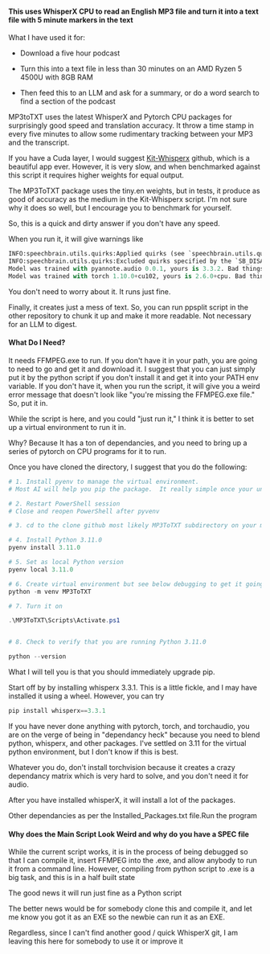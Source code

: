 #### This uses WhisperX CPU to read an English MP3 file and turn it into a text file with 5 minute markers in the text

What I have used it for:

* Download a five hour podcast

* Turn this into a text file in less than 30 minutes on an AMD Ryzen 5 4500U with 8GB RAM

* Then feed this to an LLM and ask for a summary, or do a word search to find a section of the podcast

MP3toTXT uses the latest WhisperX and Pytorch CPU packages for surprisingly good speed and translation accuracy. It throw a time stamp in every five minutes to allow some rudimentary tracking between your MP3 and the transcript.

If you have a Cuda layer, I would suggest [Kit-Whisperx](https://github.com/rgcodeai/Kit-Whisperx) github, which is a beautiful app ever.  However, it is very slow, and when benchmarked against this script it requires higher weights for equal output.

The MP3ToTXT package uses the tiny.en weights, but in tests, it produce as good of accuracy as the medium in the Kit-Whisperx script.  I'm not sure why it does so well, but I encourage you to benchmark for yourself.

So, this is a quick and dirty answer if you don't have any speed.

When you run it, it will give warnings like

```python MP3toTXT.py
INFO:speechbrain.utils.quirks:Applied quirks (see `speechbrain.utils.quirks`): [disable_jit_profiling, allow_tf32]
INFO:speechbrain.utils.quirks:Excluded quirks specified by the `SB_DISABLE_QUIRKS` environment (comma-separated list): 
Model was trained with pyannote.audio 0.0.1, yours is 3.3.2. Bad things might happen unless you revert pyannote.audio to 0.x.
Model was trained with torch 1.10.0+cu102, yours is 2.6.0+cpu. Bad things might happen unless you revert torch to 1.x.
```

You don't need to worry about it.  It runs just fine.

Finally, it creates just a mess of text. So, you can run ppsplit script in the other repository to chunk it up and make it more readable.  Not necessary for an LLM to digest.

#### What Do I Need?

It needs FFMPEG.exe to run.  If you don't have it in your path, you are going to need to go and get it and download it.  I suggest that you can just simply put it by the python script if you don't install it and get it into your PATH env variable.  If you don't have it, when you run the script, it will give you a weird error message that doesn't look like "you're missing the FFMPEG.exe file."  So, put it in.

While the script is here, and you could "just run it," I think it is better to set up a virtual environment to run it in.  

Why?  Because It has a ton of dependancies, and you need to bring up a series of pytorch on CPU programs for it to run.

Once you have cloned the directory, I suggest that you do the following:

```Powershell
# 1. Install pyenv to manage the virtual environment.
# Most AI will help you pip the package.  It really simple once your understand it.

# 2. Restart PowerShell session
# Close and reopen PowerShell after pyvenv

# 3. cd to the clone github most likely MP3ToTXT subdirectory on your machine

# 4. Install Python 3.11.0
pyenv install 3.11.0

# 5. Set as local Python version
pyenv local 3.11.0

# 6. Create virtual environment but see below debugging to get it going
python -m venv MP3ToTXT 

# 7. Turn it on

.\MP3ToTXT\Scripts\Activate.ps1


# 8. Check to verify that you are running Python 3.11.0

python --version
```

What I will tell you is that you should immediately upgrade pip.

Start off by by installing whisperx 3.3.1.  This is a little fickle, and I may have installed it using a wheel.  However, you can try 

```powershell
pip install whisperx==3.3.1
```

If you have never done anything with pytorch, torch, and torchaudio, you are on the verge of being in "dependancy heck" because you need to blend python, whisperx, and other packages. I've settled on 3.11 for the virtual python environment, but I don't know if this is best.

Whatever you do, don't install torchvision because it creates a crazy dependancy matrix which is very hard to solve, and you don't need it for audio.

After you have installed whisperX, it will install a lot of the packages.

Other dependancies as per the Installed_Packages.txt file.Run the program

#### Why does the Main Script Look Weird and why do you have a SPEC file

While the current script works, it is in the process of being debugged so that I can compile it, insert FFMPEG into the .exe, and allow anybody to run it from a command line.  However, compiling from python script to .exe is a big task, and this is in a half built state

The good news it will run just fine as a Python script

The better news would be for somebody clone this and compile it, and let me know you got it as an EXE so the newbie can run it as an EXE.

Regardless, since I can't find another good / quick WhisperX git, I am leaving this here for somebody to use it or improve it
